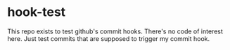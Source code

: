 hook-test
=========

This repo exists to test github's commit hooks. There's no code of interest
here. Just test commits that are supposed to trigger my commit hook.

